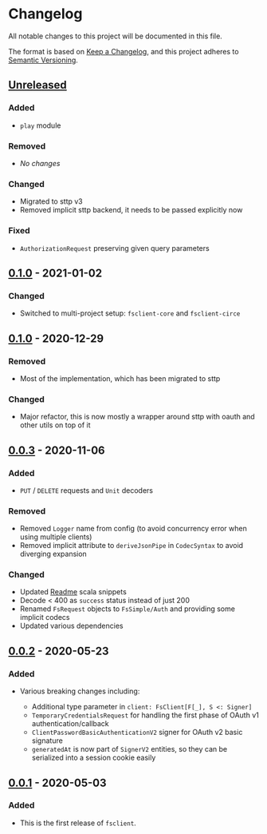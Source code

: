 # Changelog
All notable changes to this project will be documented in this file.

The format is based on [Keep a Changelog](https://keepachangelog.com/en/1.0.0/),
and this project adheres to [Semantic Versioning](https://semver.org/spec/v2.0.0.html).

## [Unreleased]
### Added
- `play` module
### Removed
- *No changes*
### Changed
- Migrated to sttp v3
- Removed implicit sttp backend, it needs to be passed explicitly now
### Fixed
- `AuthorizationRequest` preserving given query parameters

## [0.1.0] - 2021-01-02
### Changed
- Switched to multi-project setup: `fsclient-core` and `fsclient-circe`

## [0.1.0] - 2020-12-29
### Removed
- Most of the implementation, which has been migrated to sttp
### Changed
- Major refactor, this is now mostly a wrapper around sttp with oauth and other utils on top of it

## [0.0.3] - 2020-11-06
### Added
- `PUT` / `DELETE` requests and `Unit` decoders
### Removed
- Removed `Logger` name from config (to avoid concurrency error when using multiple clients)
- Removed implicit attribute to `deriveJsonPipe` in `CodecSyntax` to avoid diverging expansion 
### Changed
- Updated [Readme](https://github.com/bartholomews/fsclient/compare/v0.0.2...HEAD#diff-04c6e90faac2675aa89e2176d2eec7d8) scala snippets
- Decode < 400 as `success` status instead of just 200
- Renamed `FsRequest` objects to `FsSimple/Auth` and providing some implicit codecs
- Updated various dependencies

## [0.0.2] - 2020-05-23
### Added
- Various breaking changes including:

    - Additional type parameter in `client: FsClient[F[_], S <: Signer]`
    - `TemporaryCredentialsRequest` for handling the first phase of OAuth v1 authentication/callback
    - `ClientPasswordBasicAuthenticationV2` signer for OAuth v2 basic signature
    - `generatedAt` is now part of `SignerV2` entities, so they can be serialized into a session cookie easily

## [0.0.1] - 2020-05-03
### Added
- This is the first release of `fsclient`.

[Unreleased]: https://github.com/bartholomews/fsclient/compare/v0.1.0...HEAD
[0.1.0]: https://github.com/bartholomews/fsclient/compare/v0.0.3...v0.1.0
[0.0.3]: https://github.com/bartholomews/fsclient/compare/v0.0.2...v0.0.3
[0.0.2]: https://github.com/bartholomews/fsclient/compare/v0.0.1...v0.0.2
[0.0.1]: https://github.com/bartholomews/fsclient/releases/tag/v0.0.1